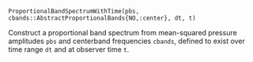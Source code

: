 ```
ProportionalBandSpectrumWithTime(pbs, cbands::AbstractProportionalBands{NO,:center}, dt, t)
```

Construct a proportional band spectrum from mean-squared pressure amplitudes `pbs` and centerband frequencies `cbands`, defined to exist over time range `dt` and at observer time `t`.
